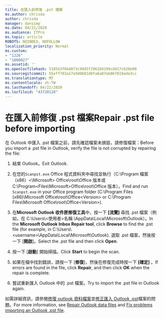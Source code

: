 ```yaml
---
title: 在匯入前修復 .pst 檔案
ms.author: chrisda
author: chrisda
manager: dansimp
ms.date: 04/21/2020
ms.audience: ITPro
ms.topic: article
ROBOTS: NOINDEX, NOFOLLOW
localization_priority: Normal
ms.custom:
- "1226"
- "1800027"
ms.assetid: ''
ms.openlocfilehash: 518543f664873c99d5f296284199cd417c620e00
ms.sourcegitcommit: 55eff703a17e500681d8fa6a87eb067019ade3cc
ms.translationtype: MT
ms.contentlocale: zh-TW
ms.lasthandoff: 04/22/2020
ms.locfileid: "43720128"
---
```

# <a name="repair-pst-file-before-importing"></a><span data-ttu-id="35cb3-102">在匯入前修復 .pst 檔案</span><span class="sxs-lookup"><span data-stu-id="35cb3-102">Repair .pst file before importing</span></span>

<span data-ttu-id="35cb3-103">在 Outlook 中匯入 .pst 檔案之前，請先確認檔案未損毀，請修復檔案：</span><span class="sxs-lookup"><span data-stu-id="35cb3-103">Before you import a .pst file in Outlook, verify the file is not corrupted by repairing the file:</span></span>

1. <span data-ttu-id="35cb3-104">結束 Outlook。</span><span class="sxs-lookup"><span data-stu-id="35cb3-104">Exit Outlook.</span></span>

2. <span data-ttu-id="35cb3-105">在您的`Scanpst.exe` Office 程式資料夾中尋找並執行（C:\Program 檔案（x86）\<\Microsoft\> Office\root\Office 版本或 C:\Program\<Files\Microsoft\>Office\root\Office 版本）。</span><span class="sxs-lookup"><span data-stu-id="35cb3-105">Find and run `Scanpst.exe` in your Office program folder (C:\Program Files (x86)\Microsoft Office\root\Office\<Version\> or C:\Program Files\Microsoft Office\root\Office\<Version\>).</span></span>

3. <span data-ttu-id="35cb3-106">在**Microsoft Outlook 收件匣修復工具**中，按一下 **[流覽]** 尋找 .pst 檔案（例如，在 C:\Users\\<使用者\>名稱 \AppData\Local\Microsoft\Outlook）。</span><span class="sxs-lookup"><span data-stu-id="35cb3-106">In the **Microsoft Outlook Inbox Repair tool**, click **Browse** to find the .pst file (for example, in C:\Users\\<username\>\AppData\Local\Microsoft\Outlook).</span></span> <span data-ttu-id="35cb3-107">選取 .pst 檔案，然後按一下 [**開啟**]。</span><span class="sxs-lookup"><span data-stu-id="35cb3-107">Select the .pst file and then click **Open**.</span></span>

4. <span data-ttu-id="35cb3-108">按一下 [**啟動**] 開始掃描。</span><span class="sxs-lookup"><span data-stu-id="35cb3-108">Click **Start** to begin the scan.</span></span>

5. <span data-ttu-id="35cb3-109">如果在檔中找到錯誤，請按一下 [**修復**]，然後在修復完成時按一下 **[確定]** 。</span><span class="sxs-lookup"><span data-stu-id="35cb3-109">If errors are found in the file, click **Repair**, and then click **OK** when the repair is complete.</span></span>

6. <span data-ttu-id="35cb3-110">嘗試重新匯入 Outlook 中的 .pst 檔案。</span><span class="sxs-lookup"><span data-stu-id="35cb3-110">Try to import the .pst file in Outlook again.</span></span>

<span data-ttu-id="35cb3-111">如需詳細資訊，請參閱[修復 outlook 資料檔案](https://support.office.com/article/25663bc3-11ec-4412-86c4-60458afc5253)並[修正匯入 Outlook .pst](https://support.office.com/article/2d2e50dc-5c36-4ab2-ab50-f1be733b3d6e)檔案的問題。</span><span class="sxs-lookup"><span data-stu-id="35cb3-111">For more information, see [Repair Outlook data files](https://support.office.com/article/25663bc3-11ec-4412-86c4-60458afc5253) and [Fix problems importing an Outlook .pst file](https://support.office.com/article/2d2e50dc-5c36-4ab2-ab50-f1be733b3d6e).</span></span>
